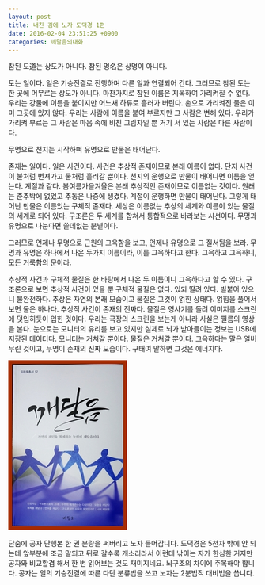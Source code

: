 ```yaml
---
layout: post
title: 내친 김에 노자 도덕경 1편
date: 2016-02-04 23:51:25 +0900
categories: 깨달음의대화
---
```

참된 도道는 상도가 아니다. 참된 명名은 상명이 아니다. 

  


도는 일이다. 일은 기승전결로 진행하며 다른 일과 연결되어 간다. 그러므로 참된 도는 한 곳에 머무르는 상도가 아니다. 마찬가지로 참된 이름은 지목하여 가리켜질 수 없다. 우리는 강물에 이름을 붙이지만 어느새 하류로 흘러가 버린다. 손으로 가리켜진 물은 이미 그곳에 있지 않다. 우리는 사람에 이름을 붙여 부르지만 그 사람은 변해 있다. 우리가 가리켜 부르는 그 사람은 마음 속에 비친 그림자일 뿐 거기 서 있는 사람은 다른 사람이다. 

  


무명으로 천지는 시작하며 유명으로 만물은 태어난다. 

  


존재는 일이다. 일은 사건이다. 사건은 추상적 존재이므로 본래 이름이 없다. 단지 사건이 불처럼 번져가고 물처럼 흘러갈 뿐이다. 천지의 운행으로 만물이 태어나면 이름을 얻는다. 계절과 같다. 봄여름가을겨울은 본래 추상적인 존재이므로 이름없는 것이다. 원래는 춘추밖에 없었고 추동은 나중에 생겼다. 계절이 운행하면 만물이 태어난다. 그렇게 태어난 만물은 이름있는 구체적 존재다. 세상은 이름없는 추상의 세계와 이름이 있는 물질의 세계로 되어 있다. 구조론은 두 세계를 합쳐서 통합적으로 바라보는 시선이다. 무명과 유명으로 나눈다면 쓸데없는 분별이다. 

  


그러므로 언제나 무명으로 근원의 그윽함을 보고, 언제나 유명으로 그 질서됨을 보라. 무명과 유명은 하나에서 나온 두가지 이름이라, 이를 그윽하다고 한다. 그윽하고 그윽하니, 모든 거룩함의 문이라. 

  


추상적 사건과 구체적 물질은 한 바탕에서 나온 두 이름이니 그윽하다고 할 수 있다. 구조론으로 보면 추상적 사건이 있을 뿐 구체적 물질은 없다. 있되 딸려 있다. 빌붙어 있으니 불완전하다. 추상은 자연의 본래 모습이고 물질은 그것이 얽힌 상태다. 얽힘을 풀어서 보면 둘은 하나다. 추상적 사건이 존재의 진짜다. 물질은 영사기를 돌려 이미지를 스크린에 덧입히듯이 입힌 것이다. 우리는 극장의 스크린을 보는게 아니라 사실은 필름의 영상을 본다. 눈으로는 모니터의 유리를 보고 있지만 실제로 뇌가 받아들이는 정보는 USB에 저장된 데이터다. 모니터는 거쳐갈 뿐이다. 물질은 거쳐갈 뿐이다. 그윽하다는 말은 얼버무린 것이고, 무명이 존재의 진짜 모습이다. 구태여 말하면 그것은 에너지다.



  



<img src="files/attach/images/198/155/671/aDSC01523.JPG" alt="aDSC01523.JPG" width="240" height="342" />   


  


단숨에 공자 단행본 한 권 분량을 써버리고 노자 들어갑니다. 도덕경은 5천자 밖에 안 되는데 앞부분에 조금 말되고 뒤로 갈수록 개소리라서 이런데 낚이는 자가 한심한 거지만 공자와 비교할겸 해서 한 번 읽어보는 것도 재미지네요. 뇌구조의 차이에 주목해야 합니다. 공자는 일의 기승전결에 따른 다단 분류법을 쓰고 노자는 2분법적 대비법을 씁니다.